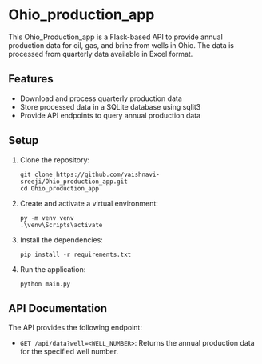 # Ohio_production_app
This Ohio_Production_app is a Flask-based API to provide annual production data for oil, gas, and brine from wells in Ohio. The data is processed from quarterly data available in Excel format.

## Features

- Download and process quarterly production data
- Store processed data in a SQLite database using sqlit3
- Provide API endpoints to query annual production data
  

## Setup

1. Clone the repository:
    ```
    git clone https://github.com/vaishnavi-sreeji/Ohio_production_app.git
    cd Ohio_production_app
    ```

2. Create and activate a virtual environment:
    ```
    py -m venv venv
    .\venv\Scripts\activate
    ```

3. Install the dependencies:
    ```
    pip install -r requirements.txt
    ```

4. Run the application:
    ```
    python main.py
    ```


## API Documentation

The API provides the following endpoint:

- `GET /api/data?well=<WELL_NUMBER>`: Returns the annual production data for the specified well number.
